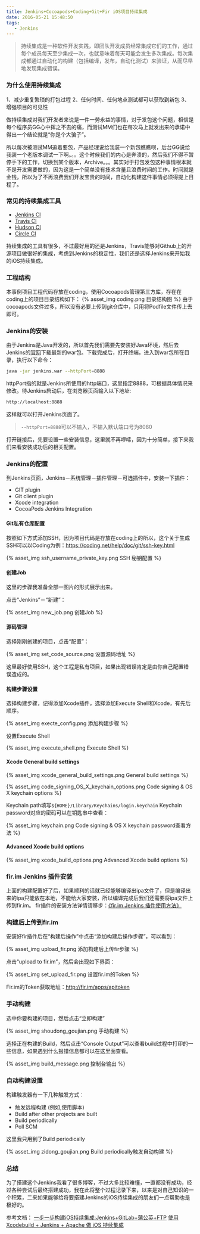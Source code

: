 ```yaml
---
title: Jenkins+Cocoapods+Coding+Git+Fir iOS项目持续集成
date: 2016-05-21 15:48:50
tags:
   - Jenkins
---
```


> 持续集成是一种软件开发实践，即团队开发成员经常集成它们的工作，通过每个成员每天至少集成一次，也就意味着每天可能会发生多次集成。每次集成都通过自动化的构建（包括编译，发布，自动化测试）来验证，从而尽早地发现集成错误。

### 为什么使用持续集成
1、减少重复繁琐的打包过程
2、任何时间、任何地点测试都可以获取到新包
3、增强项目的可见性

做持续集成对我们开发者来说是一件一劳永益的事情，对于发包这个问题，相信是每个程序员GG心中挥之不去的痛，而测试MM们也在每次马上就发出来的承诺中得出一个结论就是“你是个大骗子”。

所以每次被测试MM追着要包，产品经理说给我装一个新包瞧瞧呗，后台GG说给我装一个老版本调试一下啊。。。这个时候我们的内心是奔溃的，然后我们不得不暂停手下的工作，切换到某个版本，Archive。。。其实对于打包发包这种事情根本就不是开发需要做的，因为这是一个简单没有技术含量且浪费时间的工作。时间就是金钱，所以为了不再浪费我们开发宝贵的时间，自动化构建这件事情必须得提上日程了。

<!-- more -->

### 常见的持续集成工具
* [Jenkins CI](https://jenkins-ci.org)
* [Travis CI](https://travis-ci.com/)
* [Hudson CI](http://hudson-ci.org/)
* [Circle CI](https://circleci.com/)

持续集成的工具有很多，不过最好用的还是Jenkins，Travis能够对Github上的开源项目做很好的集成，考虑到Jenkins的稳定性，我们还是选择Jenkins来开始我的iOS持续集成。

### 工程结构

本事例项目工程代码存放在coding，使用Cocoapods管理第三方库，存在在coding上的项目目录结构如下：
{% asset_img coding.png 目录结构图 %}
由于cocoapods文件过多，所以没有必要上传到git仓库中，只用将Podfile文件传上去即可。

### Jenkins的安装

由于Jenkins是Java开发的，所以首先我们需要先安装好Java环境，然后去Jenkins的[官网](http://jenkins-ci.org/)下载最新的war包。下载完成后，打开终端，进入到war包所在目录，执行以下命令：
``` bash
java -jar jenkins.war --httpPort=8888
```
httpPort指的就是Jenkins所使用的http端口，这里指定8888，可根据具体情况来修改。待Jenkins启动后，在浏览器页面输入以下地址:
``` bash
http://localhost:8888
```
这样就可以打开Jenkins页面了。
> `--httpPort=8888`可以不输入，不输入默认端口号为8080

打开链接后，先要设置一些安装信息，这里就不再啰嗦，因为十分简单，接下来我们来看安装成功后的相关配置。

### Jenkins的配置
到Jenkins页面，Jenkins－系统管理－插件管理－可选插件中，安装一下插件：
* GIT plugin
* Git client plugin
* Xcode integration
* CocoaPods Jenkins Integration

#### Git私有仓库配置
按照如下方式添加SSH，因为项目代码是存放在coding上的所以，这个关于生成SSH可以以Coding为例：https://coding.net/help/doc/git/ssh-key.html

{% asset_img ssh_username_private_key.png SSH 秘钥配置 %}

#### 创建Job

这里的步骤我准备全部一图片的形式展示出来。

点击“Jenkins”－“新建”：

{% asset_img new_job.png 创建Job %}

#### 源码管理

选择刚刚创建的项目，点击“配置”：

{% asset_img set_code_source.png 设置源码地址 %}

这里最好使用SSH，这个工程是私有项目，如果出现错误肯定是由你自己配置错误造成的。

#### 构建步骤设置

选择构建步骤，记得添加Xcode插件，选择添加Execute Shell和Xcode，有先后顺序。

{% asset_img execte_config.png 添加构建步骤 %}

设置Execute Shell

{% asset_img execute_shell.png Execute Shell %}

#### Xcode General build settings

{% asset_img xcode_general_build_settings.png General build settings %}

{% asset_img code_signing_OS_X_keychain_options.png Code signing & OS X keychain options %}

Keychain path填写`${HOME}/Library/Keychains/login.keychain`
Keychain password对应的密码可以在钥匙串中查看：

{% asset_img keychain.png Code signing & OS X keychain password查看方法 %}

#### Advanced Xcode build options

{% asset_img xcode_build_options.png Advanced Xcode build options %}

### fir.im Jenkins 插件安装

上面的构建配置好了后，如果顺利的话就已经能够编译出ipa文件了，但是编译出来的ipa只能放在本地，不能给大家安装，所以编译完成后我们还需要将ipa文件上传到fir.im。
fir插件的安装方法详情请移步：[《fir.im Jenkins 插件使用方法》](http://blog.fir.im/jenkins/)

### 构建后上传到fir.im

安装好fir插件后在“构建后操作”中点击“添加构建后操作步骤”，可以看到：

{% asset_img upload_fir.png 添加构建后上传fir步骤 %}

点击“upload to fir.im”，然后会出现如下界面：

{% asset_img set_upload_fir.png 设置fir.im的Token %}

Fir.im的Token获取地址：http://fir.im/apps/apitoken

### 手动构建

选中你要构建的项目，然后点击“立即构建”

{% asset_img shoudong_goujian.png 手动构建 %}

选择正在构建的Build，然后点击“Console Output”可以查看build过程中打印的一些信息，如果遇到什么报错信息都可以在这里面查看。

{% asset_img build_message.png 控制台输出 %}

### 自动构建设置

构建触发器有一下几种触发方式：
* 触发远程构建 (例如,使用脚本)
* Build after other projects are built
* Build periodically
* Poll SCM

这里我只用到了Build periodically

{% asset_img zidong_goujian.png Build periodically触发自动构建 %}

### 总结

为了搭建这个Jenkins我看了很多博客，不过大多比较难懂，一直都没有成功，经过各种尝试后最终搭建成功，我在此将整个过程记录下来，以来是对自己知识的一个积累，二来如果能够给将要搭建Jenkins的iOS持续集成的朋友们一点帮助也是极好的。

参考文档：
[一步一步构建iOS持续集成:Jenkins+GitLab+蒲公英+FTP](http://www.jianshu.com/p/c69deb29720d#)
[使用 Xcodebuild + Jenkins + Apache 做 iOS 持续集成](http://rannie.github.io/ios/2014/12/29/xcodebuild-jenkins-ci.html)
